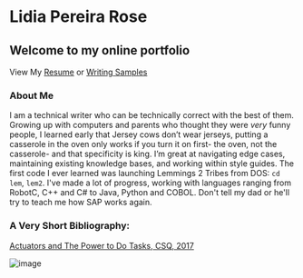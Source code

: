 # Lidia Pereira Rose
## Welcome to my online portfolio
View My [Resume](http://LJPR.github.io/resume.html) or [Writing Samples](http://LJPR.github.io/samples.html)

### About Me

I am a technical writer who can be technically correct with the best of them. Growing up with computers and parents who thought they were *very* funny people, I learned early that Jersey cows don’t wear jerseys, putting a casserole in the oven only works if you turn it on first- the oven, not the casserole- and that specificity is king. I’m great at navigating edge cases, maintaining existing knowledge bases, and working within style guides.  The first code I ever learned was launching Lemmings 2 Tribes from DOS: `cd lem`, `lem2`. I've made a lot of progress, working with languages ranging from RobotC, C++ and C# to Java, Python and COBOL. Don't tell my dad or he'll try to teach me how SAP works again. 


### A Very Short Bibliography: 


 [Actuators and The Power to Do Tasks, CSQ, 2017](https://cavendishsq.com/title/Actuators-and-the-Power-to-Do-Tasks)
 
 ![image](https://user-images.githubusercontent.com/38336975/110595475-0a958200-814c-11eb-9ee0-196c6bd5312f.png)

